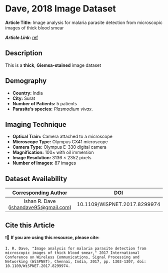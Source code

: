 # **Dave, 2018 Image Dataset**  
**Article Title:** Image analysis for malaria parasite detection from microscopic images of thick blood smear

**_Article Link_:** [ref](https://ieeexplore.ieee.org/document/8299974)

## **Description**
This is a **thick**, **Giemsa-stained** image dataset 

## **Demography**
+ **Country:** India
+ **City:** Surat
+ **Number of Patients:** 5 patients
+ **Parasite’s species:** _Plasmodium vivax_.


## **Imaging Technique**
+ **Optical Train:** Camera attached to a microscope
+ **Microscope Type:** Olympus CX41 microscope
+ **Camera Type:** Olympus E-330 digital camera 
+ **Magnification:** 100× with oil immersion
+ **Image Resolution:** 3136 × 2352 pixels
+ **Number of Images:** 87 images


## **Dataset Availability**

|**Corresponding Author**|**DOI**|
|:---:|:---:|
|Ishan R. Dave (ishandave95@gmail.com)| 10.1109/WiSPNET.2017.8299974|


## **Cite this Article**

❗🛑 **If you are using this resource, please cite:** 

```
I. R. Dave, "Image analysis for malaria parasite detection from microscopic images of thick blood smear," 2017 International Conference on Wireless Communications, Signal Processing and Networking (WiSPNET), Chennai, India, 2017, pp. 1303-1307, doi: 10.1109/WiSPNET.2017.8299974.
```

